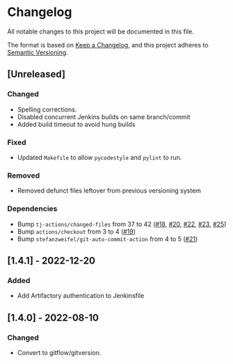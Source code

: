 # Changelog

All notable changes to this project will be documented in this file.

The format is based on [Keep a Changelog](https://keepachangelog.com/en/1.0.0/),
and this project adheres to [Semantic Versioning](https://semver.org/spec/v2.0.0.html).

## [Unreleased]
### Changed
- Spelling corrections.
- Disabled concurrent Jenkins builds on same branch/commit
- Added build timeout to avoid hung builds

### Fixed
- Updated `Makefile` to allow `pycodestyle` and `pylint` to run.

### Removed
- Removed defunct files leftover from previous versioning system

### Dependencies
- Bump `tj-actions/changed-files` from 37 to 42 ([#18](https://github.com/Cray-HPE/k8s-liveness/pull/18), [#20](https://github.com/Cray-HPE/k8s-liveness/pull/20), [#22](https://github.com/Cray-HPE/k8s-liveness/pull/22), [#23](https://github.com/Cray-HPE/k8s-liveness/pull/23), [#25](https://github.com/Cray-HPE/k8s-liveness/pull/25))
- Bump `actions/checkout` from 3 to 4 ([#19](https://github.com/Cray-HPE/k8s-liveness/pull/19))
- Bump `stefanzweifel/git-auto-commit-action` from 4 to 5 ([#21](https://github.com/Cray-HPE/k8s-liveness/pull/21))

## [1.4.1] - 2022-12-20
### Added
- Add Artifactory authentication to Jenkinsfile

## [1.4.0] - 2022-08-10
### Changed
- Convert to gitflow/gitversion.